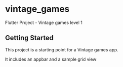 # vintage_games

Flutter Project - Vintage games level 1

## Getting Started

This project is a starting point for a Vintage games app.

It includes an appbar and a sample grid view
